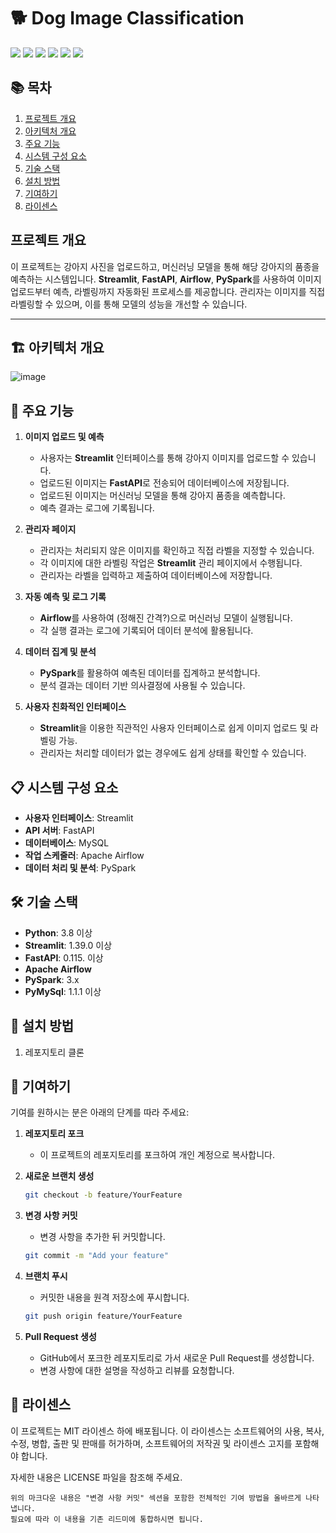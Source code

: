 # 🐕 Dog Image Classification
<img src="https://img.shields.io/badge/Python-3.8%2B-3776AB?style=flat&logo=Python&logoColor=F5F7F8"/>  <img src="https://img.shields.io/badge/Streamlit-1.39.0%2B-FF4B4B?style=flat&logo=Streamlit&logoColor=white"/>  <img src="https://img.shields.io/badge/FastAPI-0.115.0%2B-009688?style=flat&logo=FastAPI&logoColor=white"/>  <img src="https://img.shields.io/badge/Apache_Airflow-017CEE?style=flat&logo=Apache-Airflow&logoColor=white"/>  <img src="https://img.shields.io/badge/PySpark-3.x-E25A1C?style=flat&logo=Apache-Spark&logoColor=white"/>  <img src="https://img.shields.io/badge/PyMySQL-1.1.1%2B-4479A1?style=flat&logo=MySQL&logoColor=white"/>


## 📚 목차
1. [프로젝트 개요](#프로젝트-개요)
2. [아키텍처 개요](#🏗️-아키텍처-개요)
3. [주요 기능](#🎯-주요-기능)
4. [시스템 구성 요소](#📋-시스템-구성-요소)
5. [기술 스택](#🛠️-기술-스택)
6. [설치 방법](#🚀-설치-방법)
7. [기여하기](#🤝-기여하기)
8. [라이센스](#📄-라이센스)

## 프로젝트 개요
이 프로젝트는 강아지 사진을 업로드하고, 머신러닝 모델을 통해 해당 강아지의 품종을 예측하는 시스템입니다. **Streamlit**, **FastAPI**, **Airflow**, **PySpark**를 사용하여 이미지 업로드부터 예측, 라벨링까지 자동화된 프로세스를 제공합니다. 관리자는 이미지를 직접 라벨링할 수 있으며, 이를 통해 모델의 성능을 개선할 수 있습니다.

---

## 🏗️ 아키텍처 개요
![image](https://github.com/user-attachments/assets/02ea2818-bd7f-433e-abbf-4cda26aa7eb9)

## 🎯 주요 기능

1. **이미지 업로드 및 예측**
   - 사용자는 **Streamlit** 인터페이스를 통해 강아지 이미지를 업로드할 수 있습니다.
   - 업로드된 이미지는 **FastAPI**로 전송되어 데이터베이스에 저장됩니다.
   - 업로드된 이미지는 머신러닝 모델을 통해 강아지 품종을 예측합니다.
   - 예측 결과는 로그에 기록됩니다.

2. **관리자 페이지**
   - 관리자는 처리되지 않은 이미지를 확인하고 직접 라벨을 지정할 수 있습니다.
   - 각 이미지에 대한 라벨링 작업은 **Streamlit** 관리 페이지에서 수행됩니다.
   - 관리자는 라벨을 입력하고 제출하여 데이터베이스에 저장합니다.

3. **자동 예측 및 로그 기록**
   - **Airflow**를 사용하여 (정해진 간격?)으로 머신러닝 모델이 실행됩니다.
   - 각 실행 결과는 로그에 기록되어 데이터 분석에 활용됩니다.

4. **데이터 집계 및 분석**
   - **PySpark**를 활용하여 예측된 데이터를 집계하고 분석합니다.
   - 분석 결과는 데이터 기반 의사결정에 사용될 수 있습니다.

5. **사용자 친화적인 인터페이스**
   - **Streamlit**을 이용한 직관적인 사용자 인터페이스로 쉽게 이미지 업로드 및 라벨링 가능.
   - 관리자는 처리할 데이터가 없는 경우에도 쉽게 상태를 확인할 수 있습니다.

## 📋 시스템 구성 요소

- **사용자 인터페이스**: Streamlit
- **API 서버**: FastAPI
- **데이터베이스**: MySQL
- **작업 스케줄러**: Apache Airflow
- **데이터 처리 및 분석**: PySpark

## 🛠️ 기술 스택

- **Python**: 3.8 이상
- **Streamlit**: 1.39.0 이상
- **FastAPI**: 0.115. 이상
- **Apache Airflow**
- **PySpark**: 3.x
- **PyMySql**: 1.1.1 이상

## 🚀 설치 방법

1. 레포지토리 클론

## 🤝 기여하기

기여를 원하시는 분은 아래의 단계를 따라 주세요:

1. **레포지토리 포크**
   - 이 프로젝트의 레포지토리를 포크하여 개인 계정으로 복사합니다.

2. **새로운 브랜치 생성**
   ```bash
   git checkout -b feature/YourFeature

3. **변경 사항 커밋**
   - 변경 사항을 추가한 뒤 커밋합니다.
   ```bash
   git commit -m "Add your feature"
   
4. **브랜치 푸시**
   - 커밋한 내용을 원격 저장소에 푸시합니다.
   ```bash
   git push origin feature/YourFeature

5. **Pull Request 생성**
   - GitHub에서 포크한 레포지토리로 가서 새로운 Pull Request를 생성합니다.
   - 변경 사항에 대한 설명을 작성하고 리뷰를 요청합니다.


## 📄 라이센스

이 프로젝트는 MIT 라이센스 하에 배포됩니다. 이 라이센스는 소프트웨어의 사용, 복사, 수정, 병합, 출판 및 판매를 허가하며, 소프트웨어의 저작권 및 라이센스 고지를 포함해야 합니다.

자세한 내용은 LICENSE 파일을 참조해 주세요.


```
위의 마크다운 내용은 "변경 사항 커밋" 섹션을 포함한 전체적인 기여 방법을 올바르게 나타냅니다.   
필요에 따라 이 내용을 기존 리드미에 통합하시면 됩니다.
```
